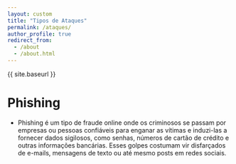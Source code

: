 ```yaml
---
layout: custom
title: "Tipos de Ataques"
permalink: /ataques/
author_profile: true
redirect_from:
  - /about
  - /about.html
---
```


{{ site.baseurl }}

Phishing
======
* Phishing é um tipo de fraude online onde os criminosos se passam por empresas ou pessoas confiáveis para enganar as vítimas e induzi-las a fornecer dados sigilosos, como senhas, números de cartão de crédito e outras informações bancárias. Esses golpes costumam vir disfarçados de e-mails, mensagens de texto ou até mesmo posts em redes sociais.